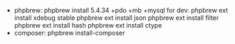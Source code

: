 - phpbrew: phpbrew install 5.4.34 +pdo +mb +mysql 
for dev: 
phpbrew ext install xdebug stable
phpbrew ext install json
phpbrew ext install filter
phpbrew ext install hash
phpbrew ext install ctype
- composer: phpbrew install-composer

